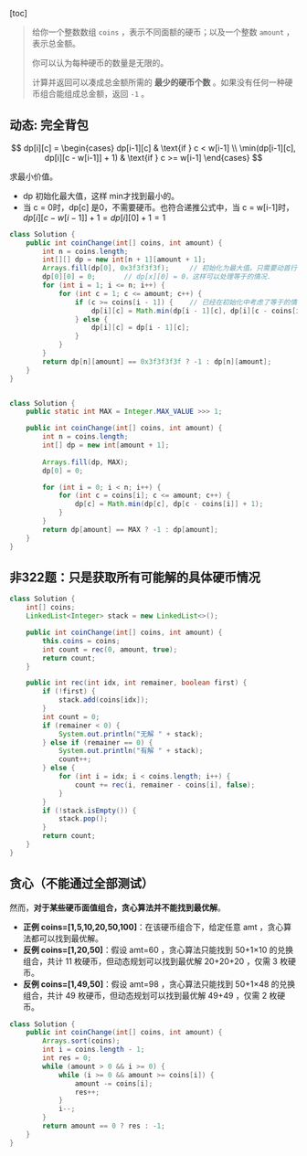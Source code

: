 [toc]

> 给你一个整数数组 `coins` ，表示不同面额的硬币；以及一个整数 `amount` ，表示总金额。
>
> 你可以认为每种硬币的数量是无限的。
>
> 计算并返回可以凑成总金额所需的 **最少的硬币个数** 。如果没有任何一种硬币组合能组成总金额，返回 `-1` 。

## 动态: 完全背包

$$
dp[i][c] = 
\begin{cases} 
dp[i-1][c] & \text{if } c < w[i-1] \\
\min(dp[i-1][c], dp[i][c - w[i-1]] + 1) & \text{if } c >= w[i-1]
\end{cases}
$$

求最小价值。

- dp 初始化最大值，这样 min才找到最小的。
- 当 c = 0时，dp[c] 是0，不需要硬币。也符合递推公式中，当 c = w[i-1]时，$dp[i][c-w[i-1]]+1 = dp[i][0] + 1 = 1$

```java
class Solution {
    public int coinChange(int[] coins, int amount) {
        int n = coins.length;
        int[][] dp = new int[n + 1][amount + 1];
        Arrays.fill(dp[0], 0x3f3f3f3f);		// 初始化为最大值。只需要动首行，因为下面会继承上面
        dp[0][0] = 0;		// dp[x][0] = 0，这样可以处理等于的情况.
        for (int i = 1; i <= n; i++) {
            for (int c = 1; c <= amount; c++) {
                if (c >= coins[i - 1]) {	// 已经在初始化中考虑了等于的情况
                    dp[i][c] = Math.min(dp[i - 1][c], dp[i][c - coins[i - 1]] + 1);
                } else {
                    dp[i][c] = dp[i - 1][c];
                }
            }
        }
        return dp[n][amount] == 0x3f3f3f3f ? -1 : dp[n][amount];
    }
}


class Solution {
    public static int MAX = Integer.MAX_VALUE >>> 1;

    public int coinChange(int[] coins, int amount) {
        int n = coins.length;
        int[] dp = new int[amount + 1];
        
        Arrays.fill(dp, MAX);
        dp[0] = 0;

        for (int i = 0; i < n; i++) {
            for (int c = coins[i]; c <= amount; c++) {
                dp[c] = Math.min(dp[c], dp[c - coins[i]] + 1);
            }
        }
        return dp[amount] == MAX ? -1 : dp[amount];
    }
}
```


## 非322题：只是获取所有可能解的具体硬币情况

```java
class Solution {
    int[] coins;
    LinkedList<Integer> stack = new LinkedList<>();

    public int coinChange(int[] coins, int amount) {
        this.coins = coins;
        int count = rec(0, amount, true);
        return count;
    }

    public int rec(int idx, int remainer, boolean first) {
        if (!first) {
            stack.add(coins[idx]);
        }
        int count = 0;
        if (remainer < 0) {
            System.out.println("无解 " + stack);
        } else if (remainer == 0) {
            System.out.println("有解 " + stack);
            count++;
        } else {
            for (int i = idx; i < coins.length; i++) {
                count += rec(i, remainer - coins[i], false);
            }
        }
        if (!stack.isEmpty()) {
            stack.pop();
        }
        return count;
    }
}
```

## 贪心（不能通过全部测试）

然而，**对于某些硬币面值组合，贪心算法并不能找到最优解**。

-   **正例 coins=\[1,5,10,20,50,100\]**：在该硬币组合下，给定任意 amt ，贪心算法都可以找到最优解。
-   **反例 coins=\[1,20,50\]**：假设 amt=60 ，贪心算法只能找到 50+1×10 的兑换组合，共计 11 枚硬币，但动态规划可以找到最优解 20+20+20 ，仅需 3 枚硬币。
-   **反例 coins=\[1,49,50\]**：假设 amt=98 ，贪心算法只能找到 50+1×48 的兑换组合，共计 49 枚硬币，但动态规划可以找到最优解 49+49 ，仅需 2 枚硬币。

```java
class Solution {
    public int coinChange(int[] coins, int amount) {
        Arrays.sort(coins);
        int i = coins.length - 1;
        int res = 0;
        while (amount > 0 && i >= 0) {
            while (i >= 0 && amount >= coins[i]) {
                amount -= coins[i];
                res++;
            }
            i--;
        }
        return amount == 0 ? res : -1;
    }
}
```

